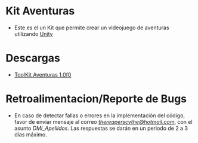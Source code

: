 # Kit Aventuras

- Este es el un  Kit que permite crear un videojuego de aventuras utilizando [Unity](https://unity.com/es)

# Descargas

- [ToolKit Aventuras 1.0f0](https://raw.githubusercontent.com/TheReaperScythe/Kit_Aventuras/main/Versiones/ToolKit_Aventuras_1_0f0.unitypackage)

# Retroalimentacion/Reporte de Bugs

- En caso de detectar fallas o errores en la implementación del código, favor de enviar mensaje al correo *thereaperscythe@hotmail.com*, con el asunto *DMI_Apellidos*. Las respuestas se darán en un periodo de 2 a 3 días máximo.

